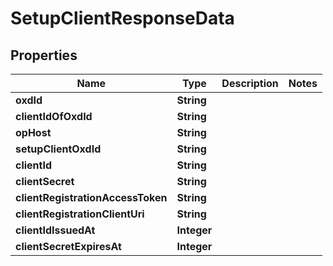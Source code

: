 
# SetupClientResponseData

## Properties
Name | Type | Description | Notes
------------ | ------------- | ------------- | -------------
**oxdId** | **String** |  | 
**clientIdOfOxdId** | **String** |  | 
**opHost** | **String** |  | 
**setupClientOxdId** | **String** |  | 
**clientId** | **String** |  | 
**clientSecret** | **String** |  | 
**clientRegistrationAccessToken** | **String** |  | 
**clientRegistrationClientUri** | **String** |  | 
**clientIdIssuedAt** | **Integer** |  | 
**clientSecretExpiresAt** | **Integer** |  | 




